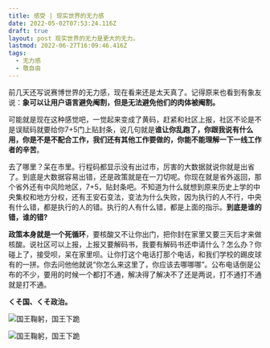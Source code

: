 ```yaml
---
title: 感受 | 现实世界的无力感
date: 2022-05-02T07:53:24.116Z
draft: true
layout: post 现实世界的无力是更大的无力。
lastmod: 2022-06-27T16:09:46.416Z
tags:
  - 无力感
  - 敬自由
---
```

前几天还写说赛博世界的无力感，现在看来还是太天真了。记得原来也看到有象友说：**象可以让用户语言避免阉割，但是无法避免他们的肉体被阉割。**

可能就是现在这种感觉吧，一觉起来变成了黄码，赶紧和社区上报，社区不论是不是误赋码就要给你7+5门上贴封条，说几句就是**谁让你乱跑了，你跟我说有什么用，你是不是不配合工作，我们还有其他工作要做的，你能不能理解一下一线工作者的辛苦**。

去了哪里？呆在市里。行程码都显示没有出过市，厉害的大数据就说你就是出省了。到底是大数据容易出错，还是政策就是在一刀切呢。你现在就是省外返回，那个省外还有中风险地区，7+5，贴封条吧。不知道为什么就想到原来历史上学的中央集权和地方分权，还有王安石变法，变法为什么失败，因为执行的人不行，中央有什么错，都是执行的人的错。执行的人有什么错，都是上面的指示。**到底是谁的错，谁的错?**

**政策本身就是一个死循环**，要核酸又不让你出门，把你封在家里又要三天后才来做核酸。说社区可以上报，上报又要解码书，我要有解码书还申请什么？怎么办？你碰上了，接受呗，呆在家里呗。让你打这个电话打那个电话，和我们学校的踢皮球有的一拼。你去问他他就说“你怎么来这里了，你应该去哪哪哪”。公布电话倒是公布的不少，要用的时候一个都打不通，解决得了解决不了还是两说，打不通打不通就是打不通。

**くそ国、くそ政治。**

![国王鞠躬，国王下跪](/uploads/e4e305cf-23e5-4e90-84a6-274083e5b4e6.png)

![国王鞠躬，国王下跪](/uploads/b6955779-a408-46f1-b5c8-6c5d60b93ce0.png)
